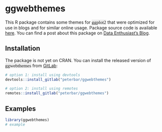 
<!-- README.md is generated from README.Rmd. Please edit that file -->

# ggwebthemes

<!-- badges: start -->

<!-- badges: end -->

This R package contains some themes for
<span style="font-family:Inconsolata; background-color:#EEE; font-size:1.1em">ggplot2</span>
that were optimized for use in blogs and for similar online usage.
Package source code is available
[here](https://gitlab.com/peterbar/ggwebthemes). You can find a post
about this package on [Data Enthusiast’s
Blog](https://dataenthusiast.ca/).

## Installation

The package is not yet on CRAN. You can install the released version of
<span style="font-family:Inconsolata; background-color:#EEE; font-size:1.1em">ggwebthemes</span>
from [GitLab](https://gitlab.com/):

``` r
# option 1: install using devtools
devtools::install_gitlab("peterbar/ggwebthemes")
    
# option 2: install using remotes
remotes::install_gitlab("peterbar/ggwebthemes")
```

## Examples

``` r
library(ggwebthemes)
# example
```
